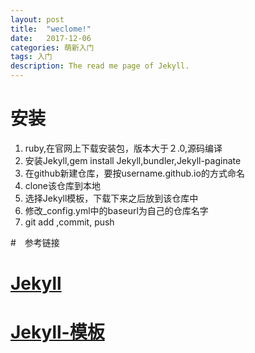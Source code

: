 ```yaml
---
layout: post
title:  "weclome!"
date:   2017-12-06
categories: 萌新入门
tags: 入门
description: The read me page of Jekyll.
---
```

# 安装
1. ruby,在官网上下载安装包，版本大于２.0,源码编译
2. 安装Jekyll,gem install Jekyll,bundler,Jekyll-paginate
3. 在github新建仓库，要按username.github.io的方式命名
4. clone该仓库到本地
5. 选择Jekyll模板，下载下来之后放到该仓库中
6. 修改_config.yml中的baseurl为自己的仓库名字
7. git add ,commit, push

#　参考链接
# [Jekyll](https://jekyllrb.com/)
# [Jekyll-模板](http://jekyllthemes.org/themes/xixia/)